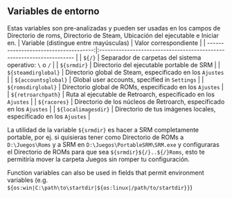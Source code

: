 ## Variables de entorno
Estas variables son pre-analizadas y pueden ser usadas en los campos de Directorio de roms, Directorio de Steam, Ubicación del ejecutable e Iniciar en.
| Variable (distingue entre mayúsculas) | Valor correspondiente                                                 |
| -------------------------------------:|:--------------------------------------------------------------------- |
|                                `${/}` | Separador de carpetas del sistema operativo: `\` o `/`               |
|                           `${srmdir}` | Directorio del ejecutable portable de SRM                             |
|                   `${steamdirglobal}` | Directorio global de Steam, especificado en los `Ajustes`             |
|                   `${accountsglobal}` | Global user accounts, specified in `Settings`                         |
|                    `${romsdirglobal}` | Directorio global de ROMs, especificado en los `Ajustes`              |
|                    `${retroarchpath}` | Ruta al ejecutable de Retroarch, especificado en los `Ajustes`        |
|                          `${racores}` | Directorio de los núcleos de Retroarch, especificado en los `Ajustes` |
|                   `${localimagesdir}` | Directorio de tus imágenes locales, especificado en los `Ajustes`     |


La utilidad de la variable `${srmdir}` es hacer a SRM completamente portable, por ej. si quisieras tener como Directorio de ROMs a `D:\Juegos\Roms` y a SRM en `D:\Juegos\PortableSRM\SRM.exe` y configuraras el Directorio de ROMs para que sea `${srmdir}${/}..${/}Roms`, esto te permitiría mover la carpeta Juegos sin romper tu configuración.

Function variables can also be used in fields that permit environment variables (e.g. `${os:win|C:\path\to\startdir|${os:linux|/path/to/startdir}}`)
